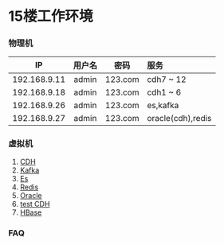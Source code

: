 # 15楼工作环境

### 物理机  
IP|用户名|密码|服务
:-:|:-:|:-:|:-
192.168.9.11|admin|123.com|cdh7 ~ 12
192.168.9.18|admin|123.com|cdh1 ~ 6
192.168.9.26|admin|123.com|es,kafka
192.168.9.27|admin|123.com|oracle(cdh),redis

### 虚拟机  
1. [CDH](./cdh/cdh.md)
2. [Kafka](./kafka/kafka.md)
3. [Es](./es/es.md)
4. [Redis](./redis/redis.md)
5. [Oracle](./oracle/oracle.md)
6. [test CDH](./bi/cdh/index.md)
7. [HBase](./hbase/hbase.md)

### FAQ